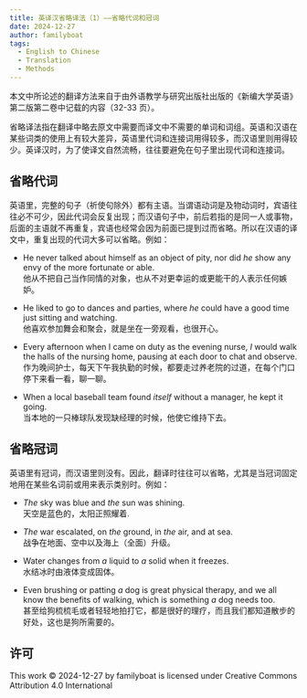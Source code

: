 ```yaml
---
title: 英译汉省略译法（1）——省略代词和冠词
date: 2024-12-27
author: familyboat
tags:
  - English to Chinese
  - Translation
  - Methods
---
```


本文中所论述的翻译方法来自于由外语教学与研究出版社出版的《新编大学英语》第二版第二卷中记载的内容（32-33 页）。

省略译法指在翻译中略去原文中需要而译文中不需要的单词和词组。英语和汉语在某些词类的使用上有较大差异，英语里代词和连接词用得较多，而汉语里则用得较少。英译汉时，为了使译文自然流畅，往往要避免在句子里出现代词和连接词。

<!-- more -->

## 省略代词

英语里，完整的句子（祈使句除外）都有主语。当谓语动词是及物动词时，宾语往往必不可少，因此代词会反复出现；而汉语句子中，前后若指的是同一人或事物，后面的主语就不再重复，宾语也经常会因为前面已提到过而省略。所以在汉语的译文中，重复出现的代词大多可以省略。例如：

- He never talked about himself as an object of pity, nor did _he_ show any envy of the more fortunate or able.
  <br />
  他从不把自己当作同情的对象，也从不对更幸运的或更能干的人表示任何嫉妒。

- He liked to go to dances and parties, where _he_ could have a good time just sitting and watching.
  <br />
  他喜欢参加舞会和聚会，就是坐在一旁观看，也很开心。

- Every afternoon when I came on duty as the evening nurse, _I_ would walk the halls of the nursing home, pausing at each door to chat and observe.
  <br />
  作为晚间护士，每天下午我执勤的时候，都要走过养老院的过道，在每个门口停下来看一看，聊一聊。

- When a local baseball team found _itself_ without a manager, he kept it going.
  <br />
  当本地的一只棒球队发现缺经理的时候，他使它维持下去。

## 省略冠词

英语里有冠词，而汉语里则没有。因此，翻译时往往可以省略，尤其是当冠词固定地用在某些名词前或用来表示类别时。例如：

- _The_ sky was blue and _the_ sun was shining.
  <br />
  天空是蓝色的，太阳正照耀着.

- _The_ war escalated, on _the_ ground, in _the_ air, and at sea.
  <br />
  战争在地面、空中以及海上（全面）升级。

- Water changes from _a_ liquid to _a_ solid when it freezes.
  <br />
  水结冰时由液体变成固体。

- Even brushing or patting _a_ dog is great physical therapy, and we all know the benefits of walking, which is something _a_ dog needs too.
  <br />
  甚至给狗梳梳毛或者轻轻地拍打它，都是很好的理疗，而且我们都知道散步的好处，这也是狗所需要的。

## 许可

This work © 2024-12-27 by familyboat is licensed under Creative Commons Attribution 4.0 International

